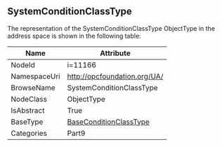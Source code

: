 <!-- objecttype -->
## SystemConditionClassType
  
<!-- end of text -->
The representation of the SystemConditionClassType ObjectType in the address space is shown in the following table:  

|Name|Attribute|
|---|---|
|NodeId|i=11166|
|NamespaceUri|http://opcfoundation.org/UA/|
|BrowseName|SystemConditionClassType|
|NodeClass|ObjectType|
|IsAbstract|True|
|BaseType|[BaseConditionClassType](../../../Part9/ObjectTypes/BaseConditionClassType/readme.md)|
|Categories|Part9|

